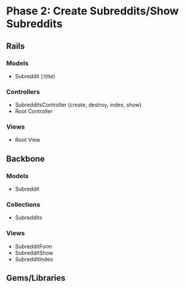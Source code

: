 # Phase 2: Create Subreddits/Show Subreddits

## Rails
### Models
* Subreddit (:title)

### Controllers
* SubredditsController (create, destroy, index, show)
* Root Controller

### Views
* Root View

## Backbone
### Models
* Subreddit

### Collections
* Subreddits

### Views
* SubredditForm
* SubredditShow
* SubredditIndex

## Gems/Libraries
